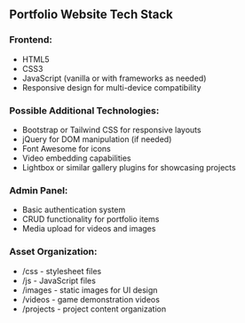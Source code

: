 ## Portfolio Website Tech Stack

### Frontend:
- HTML5
- CSS3 
- JavaScript (vanilla or with frameworks as needed)
- Responsive design for multi-device compatibility

### Possible Additional Technologies:
- Bootstrap or Tailwind CSS for responsive layouts
- jQuery for DOM manipulation (if needed)
- Font Awesome for icons
- Video embedding capabilities
- Lightbox or similar gallery plugins for showcasing projects

### Admin Panel:
- Basic authentication system
- CRUD functionality for portfolio items
- Media upload for videos and images

### Asset Organization:
- /css - stylesheet files
- /js - JavaScript files
- /images - static images for UI design
- /videos - game demonstration videos
- /projects - project content organization
